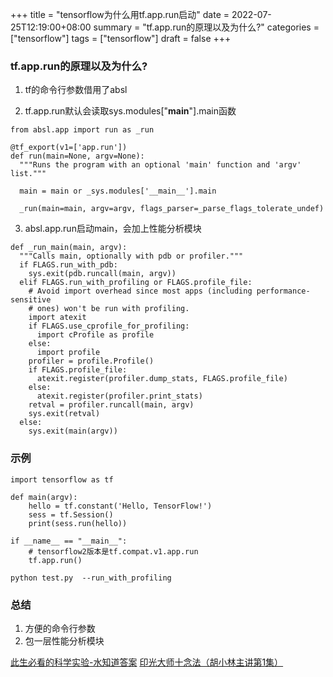 +++
title = "tensorflow为什么用tf.app.run启动"
date = 2022-07-25T12:19:00+08:00
summary = "tf.app.run的原理以及为什么?"
categories = ["tensorflow"]
tags = ["tensorflow"]
draft = false
+++


### tf.app.run的原理以及为什么?

1. tf的命令行参数借用了absl

2. tf.app.run默认会读取sys.modules["__main__"].main函数

```
from absl.app import run as _run

@tf_export(v1=['app.run'])
def run(main=None, argv=None):
  """Runs the program with an optional 'main' function and 'argv' list."""

  main = main or _sys.modules['__main__'].main

  _run(main=main, argv=argv, flags_parser=_parse_flags_tolerate_undef)
```

3. absl.app.run启动main，会加上性能分析模块

```
def _run_main(main, argv):
  """Calls main, optionally with pdb or profiler."""
  if FLAGS.run_with_pdb:
    sys.exit(pdb.runcall(main, argv))
  elif FLAGS.run_with_profiling or FLAGS.profile_file:
    # Avoid import overhead since most apps (including performance-sensitive
    # ones) won't be run with profiling.
    import atexit
    if FLAGS.use_cprofile_for_profiling:
      import cProfile as profile
    else:
      import profile
    profiler = profile.Profile()
    if FLAGS.profile_file:
      atexit.register(profiler.dump_stats, FLAGS.profile_file)
    else:
      atexit.register(profiler.print_stats)
    retval = profiler.runcall(main, argv)
    sys.exit(retval)
  else:
    sys.exit(main(argv))
```


### 示例

```
import tensorflow as tf

def main(argv):
    hello = tf.constant('Hello, TensorFlow!')
    sess = tf.Session()
    print(sess.run(hello))

if __name__ == "__main__":
    # tensorflow2版本是tf.compat.v1.app.run
    tf.app.run()

python test.py  --run_with_profiling
```



### 总结

1. 方便的命令行参数
2. 包一层性能分析模块


[此生必看的科学实验-水知道答案](http://www.sxjy360.top/page-download/)
[印光大师十念法（胡小林主讲第1集）](http://www.sxjy360.top/page-download/)